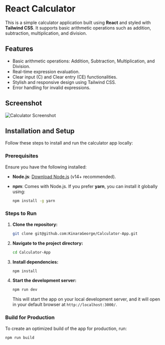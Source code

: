 # React Calculator

This is a simple calculator application built using **React** and styled with **Tailwind CSS**. It supports basic arithmetic operations such as addition, subtraction, multiplication, and division.

## Features

- Basic arithmetic operations: Addition, Subtraction, Multiplication, and Division.
- Real-time expression evaluation.
- Clear input (C) and Clear entry (CE) functionalities.
- Stylish and responsive design using Tailwind CSS.
- Error handling for invalid expressions.

## Screenshot

![Calculator Screenshot](./image.png)

## Installation and Setup

Follow these steps to install and run the calculator app locally:

### Prerequisites

Ensure you have the following installed:

- **Node.js**: [Download Node.js](https://nodejs.org/) (v14+ recommended).
- **npm**: Comes with Node.js. If you prefer **yarn**, you can install it globally using:

    ```bash
    npm install -g yarn
    ```

### Steps to Run

1. **Clone the repository:**

    ```bash
    git clone git@github.com:KinaraGeorge/Calculator-App.git
    ```

2. **Navigate to the project directory:**

    ```bash
    cd Calculator-App
    ```

3. **Install dependencies:**

    ```bash
    npm install
    ```

4. **Start the development server:**

    ```bash
    npm run dev
    ```

   This will start the app on your local development server, and it will open in your default browser at `http://localhost:3000/`.

### Build for Production

To create an optimized build of the app for production, run:

```bash
npm run build
